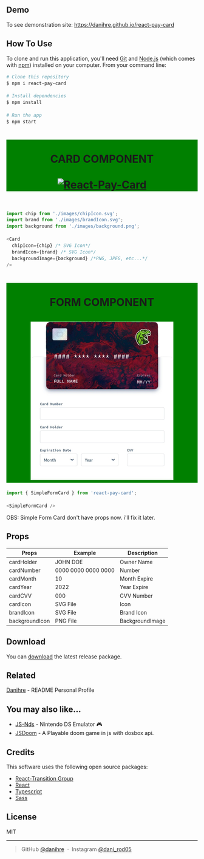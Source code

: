 
<!-- <h1 align="center">
  <br>
  <a href="http://www.amitmerchant.com/electron-markdownify"><img src="https://raw.githubusercontent.com/amitmerchant1990/electron-markdownify/master/app/img/markdownify.png" alt="Markdownify" width="200"></a>
  <br>
  Markdownify
  <br>
</h1>

<h4 align="center">A minimal Markdown Editor desktop app built on top of <a href="http://electron.atom.io" target="_blank">Electron</a>.</h4> -->

<!-- <p align="center">
  <a href="https://badge.fury.io/js/electron-markdownify">
    <img src="https://badge.fury.io/js/electron-markdownify.svg"
         alt="Gitter">
  </a>
  <a href="https://gitter.im/amitmerchant1990/electron-markdownify"><img src="https://badges.gitter.im/amitmerchant1990/electron-markdownify.svg"></a>
  <a href="https://saythanks.io/to/bullredeyes@gmail.com">
      <img src="https://img.shields.io/badge/SayThanks.io-%E2%98%BC-1EAEDB.svg">
  </a>
  <a href="https://www.paypal.me/AmitMerchant">
    <img src="https://img.shields.io/badge/$-donate-ff69b4.svg?maxAge=2592000&amp;style=flat">
  </a>
</p>

<p align="center">
  <a href="#key-features">Key Features</a> •
  <a href="#how-to-use">How To Use</a> •
  <a href="#download">Download</a> •
  <a href="#credits">Credits</a> •
  <a href="#related">Related</a> •
  <a href="#license">License</a>
</p> -->

<!-- ![screenshot](https://raw.githubusercontent.com/amitmerchant1990/electron-markdownify/master/app/img/markdownify.gif) -->

## Demo

To see demonstration site: https://danihre.github.io/react-pay-card

## How To Use

To clone and run this application, you'll need [Git](https://git-scm.com) and [Node.js](https://nodejs.org/en/download/) (which comes with [npm](http://npmjs.com)) installed on your computer. From your command line:

```bash
# Clone this repository
$ npm i react-pay-card

# Install dependencies
$ npm install

# Run the app
$ npm start
```
<h1 style="background-color: green" align="center">
  <br>
  CARD COMPONENT
  <br>
  <br>
  <a href="https://github.com/danihre/react-pay-card"><img src="https://raw.githubusercontent.com/DaniHRE/react-pay-card/main/images/card.png" alt="React-Pay-Card"></a>
</h1>

<br>

```js
import chip from './images/chipIcon.svg';
import brand from './images/brandIcon.svg';
import background from './images/background.png';

<Card
  chipIcon={chip} /* SVG Icon*/
  brandIcon={brand} /* SVG Icon*/
  backgroundImage={background} /*PNG, JPEG, etc...*/
/>
```

<h1 style="background-color: green" align="center">
  <br>
  FORM COMPONENT
  <br>
  <br>
  <a href="https://github.com/danihre/react-pay-card"><img src="./images/SimpleFormCard.png" alt="React-Pay-Card"></a>
</h1>

```js
import { SimpleFormCard } from 'react-pay-card';

<SimpleFormCard />
```

OBS: Simple Form Card don't have props now. i'll fix it later.

## Props

| Props        | Example             | Description    |
|--------------|---------------------|----------------|
|cardHolder    | JOHN DOE            | Owner Name     |
|cardNumber    | 0000 0000 0000 0000 | Number         |
|cardMonth     | 10                  | Month Expire   |
|cardYear      | 2022                | Year Expire    |
|cardCVV       | 000                 | CVV Number     |
|cardIcon      | SVG File            | Icon           |
|brandIcon     | SVG File            | Brand Icon     |
|backgroundIcon| PNG File            | BackgroundImage|


## Download

You can [download](https://www.npmjs.com/package/react-pay-card) the latest release package.



## Related

[Danihre](https://github.com/danihre/danihre) - README Personal Profile

## You may also like...

- [JS-Nds](https://github.com/danihre/js-nds) - Nintendo DS Emulator 🎮
- [JSDoom](https://github.com/danihre/jsdoom) - A Playable doom game in js with dosbox api.

## Credits

This software uses the following open source packages:

- [React-Transition Group](http://showdownjs.github.io/showdown/)
- [React](https://github.com/marketplace)
- [Typescript](https://github.com/Microsoft/TypeScript)
- [Sass](https://github.com/sass/dart-sass)

## License

MIT

---

> GitHub [@danihre](https://github.com/Danihre) &nbsp;&middot;&nbsp;
> Instagram [@dani_rod05](https://instagram.com/dani_rod05)
